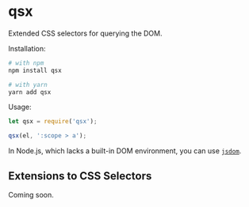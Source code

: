 # qsx

Extended CSS selectors for querying the DOM.

Installation:

```bash
# with npm
npm install qsx

# with yarn
yarn add qsx
```

Usage:

```js
let qsx = require('qsx');

qsx(el, ':scope > a');
```

In Node.js, which lacks a built-in DOM environment, you can use [`jsdom`](https://github.com/jsdom/jsdom).

## Extensions to CSS Selectors

Coming soon.